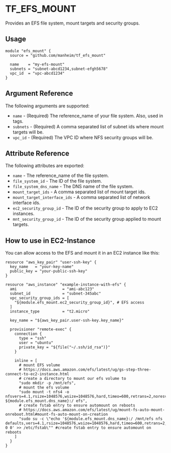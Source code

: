 # TF_EFS_MOUNT

Provides an EFS file system, mount targets and security groups.

## Usage

```hcl
module "efs_mount" {
  source = "github.com/manheim/tf_efs_mount"

  name    = "my-efs-mount"
  subnets = "subnet-abcd1234,subnet-efgh5678"
  vpc_id  = "vpc-abcd1234"
}
```

## Argument Reference

The following arguments are supported:

- ``name`` - (Required) The reference_name of your file system. Also, used in tags.
- ``subnets`` - (Required) A comma separated list of subnet ids where mount targets will be.
- ``vpc_id`` - (Required) The VPC ID where NFS security groups will be.

## Attribute Reference

The following attributes are exported:

- ``name`` - The reference_name of the file system.
- ``file_system_id`` - The ID of the file system.
- ``file_system_dns_name`` - The DNS name of the file system.
- ``mount_target_ids`` - A comma separated list of mount target ids.
- ``mount_target_interface_ids`` - A comma separated list of network interface ids.
- ``ec2_security_group_id`` - The ID of the security group to apply to EC2 instances.
- ``mnt_security_group_id`` - The ID of the security group applied to mount targets.

## How to use in EC2-Instance

You can allow access to the EFS and mount it in an EC2 instance like this:

```hcl-terraform
resource "aws_key_pair" "user-ssh-key" {
  key_name   = "your-key-name"
  public_key = "your-public-ssh-key"
}

resource "aws_instance" "example-instance-with-efs" {
  ami                    = "ami-abc123"
  subnet_id              = "subnet-345abc"
  vpc_security_group_ids = [
    "${module.efs_mount.ec2_security_group_id}", # EFS access
  ]
  instance_type          = "t2.micro"

  key_name = "${aws_key_pair.user-ssh-key.key_name}"

  provisioner "remote-exec" {
    connection {
      type = "ssh"
      user = "ubuntu"
      private_key = "${file("~/.ssh/id_rsa")}"
    }

    inline = [
      # mount EFS volume
      # https://docs.aws.amazon.com/efs/latest/ug/gs-step-three-connect-to-ec2-instance.html
      # create a directory to mount our efs volume to
      "sudo mkdir -p /mnt/efs",
      # mount the efs volume
      "sudo mount -t nfs4 -o nfsvers=4.1,rsize=1048576,wsize=1048576,hard,timeo=600,retrans=2,noresvport ${module.efs_mount.dns_name}:/ efs",
      # create fstab entry to ensure automount on reboots
      # https://docs.aws.amazon.com/efs/latest/ug/mount-fs-auto-mount-onreboot.html#mount-fs-auto-mount-on-creation
      "sudo su -c \"echo '${module.efs_mount.dns_name}:/ /mnt/efs nfs defaults,vers=4.1,rsize=1048576,wsize=1048576,hard,timeo=600,retrans=2,noresvport 0 0' >> /etc/fstab\"" #create fstab entry to ensure automount on reboots
    ]
  }
}

```
